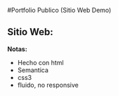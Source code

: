 #Portfolio Publico (Sitio Web Demo)
## Sitio Web:

**Notas:**
- Hecho con html
- Semantica
- css3
- fluido, no responsive
